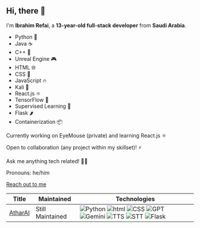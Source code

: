## Hi, there 👋

I'm **Ibrahim Refai**, a **13-year-old full-stack developer** from **Saudi Arabia**. 


* Python 🐍
* Java ☕
* C++ 🚀
* Unreal Engine 🎮
* HTML 🌐
* CSS 🎨
* JavaScript 🔥
* Kali 🎩
* React.js ⚛️
* TensorFlow 🤖
* Supervised Learning 🧠
* Flask 🌶️
* Containerization 📦


Currently working on EyeMouse (private) and learning React.js ⚛️

Open to collaboration (any project within my skillset)! ⚡

Ask me anything tech related! 🧑‍💻

Pronouns: he/him

[Reach out to me](hemorefai2010@gmail.com)

|Title | Maintained | Technologies|
|--|--|--|
| [AtharAI](https://github.com/ibrahimrefai2010/AtharAI) | Still Maintained | ![Python](https://img.shields.io/badge/Python-3.11-blue?style=flat-square&logo=python) ![html](https://img.shields.io/badge/HTML-red?style=flat-square) ![CSS](https://img.shields.io/badge/CSS-purple?style=flat-square) ![GPT](https://img.shields.io/badge/GPT-4.5_Turbo-Green?style=flat-square) ![Gemini](https://img.shields.io/badge/Gemini-1.0_Pro-white?style=flat-square) ![TTS](https://img.shields.io/badge/Speech_To_Text-Whisper-yellow?style=flat-square) ![STT](https://img.shields.io/badge/Text_To_Speech-Pyttsx3-Blue?style=flat-square&color=LightBlue) ![Flask](https://img.shields.io/badge/Flask-red?style=flat-square)|

